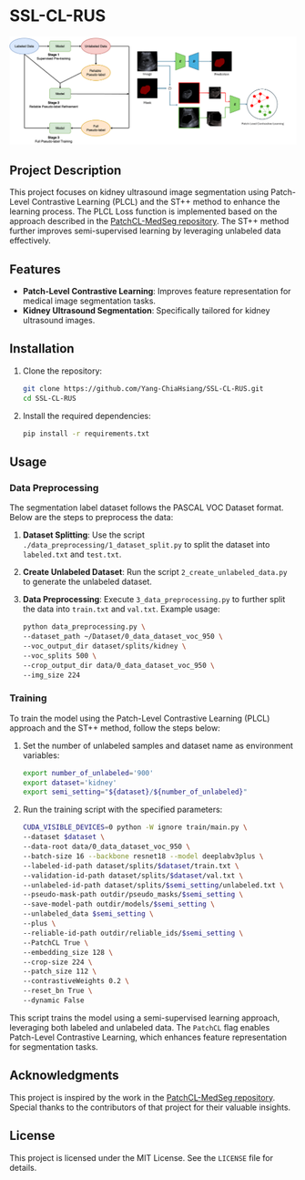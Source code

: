 # SSL-CL-RUS
![image](https://github.com/Yang-ChiaHsiang/SSL-CL-RUS/blob/main/SSL-CL-RUS%20Architecture.png)

## Project Description

This project focuses on kidney ultrasound image segmentation using Patch-Level Contrastive Learning (PLCL) and the ST++ method to enhance the learning process. The PLCL Loss function is implemented based on the approach described in the [PatchCL-MedSeg repository](https://github.com/hritam-98/PatchCL-MedSeg). The ST++ method further improves semi-supervised learning by leveraging unlabeled data effectively.

## Features

- **Patch-Level Contrastive Learning**: Improves feature representation for medical image segmentation tasks.
- **Kidney Ultrasound Segmentation**: Specifically tailored for kidney ultrasound images.

## Installation

1. Clone the repository:

   ```bash
   git clone https://github.com/Yang-ChiaHsiang/SSL-CL-RUS.git
   cd SSL-CL-RUS
   ```

2. Install the required dependencies:
   ```bash
   pip install -r requirements.txt
   ```

## Usage

### Data Preprocessing

The segmentation label dataset follows the PASCAL VOC Dataset format. Below are the steps to preprocess the data:

1. **Dataset Splitting**: Use the script `./data_preprocessing/1_dataset_split.py` to split the dataset into `labeled.txt` and `test.txt`.

2. **Create Unlabeled Dataset**: Run the script `2_create_unlabeled_data.py` to generate the unlabeled dataset.

3. **Data Preprocessing**: Execute `3_data_preprocessing.py` to further split the data into `train.txt` and `val.txt`. Example usage:

   ```bash
   python data_preprocessing.py \
   --dataset_path ~/Dataset/0_data_dataset_voc_950 \
   --voc_output_dir dataset/splits/kidney \
   --voc_splits 500 \
   --crop_output_dir data/0_data_dataset_voc_950 \
   --img_size 224
   ```

### Training

To train the model using the Patch-Level Contrastive Learning (PLCL) approach and the ST++ method, follow the steps below:

1. Set the number of unlabeled samples and dataset name as environment variables:

   ```bash
   export number_of_unlabeled='900'
   export dataset='kidney'
   export semi_setting="${dataset}/${number_of_unlabeled}"
   ```

2. Run the training script with the specified parameters:
   ```bash
   CUDA_VISIBLE_DEVICES=0 python -W ignore train/main.py \
   --dataset $dataset \
   --data-root data/0_data_dataset_voc_950 \
   --batch-size 16 --backbone resnet18 --model deeplabv3plus \
   --labeled-id-path dataset/splits/$dataset/train.txt \
   --validation-id-path dataset/splits/$dataset/val.txt \
   --unlabeled-id-path dataset/splits/$semi_setting/unlabeled.txt \
   --pseudo-mask-path outdir/pseudo_masks/$semi_setting \
   --save-model-path outdir/models/$semi_setting \
   --unlabeled_data $semi_setting \
   --plus \
   --reliable-id-path outdir/reliable_ids/$semi_setting \
   --PatchCL True \
   --embedding_size 128 \
   --crop-size 224 \
   --patch_size 112 \
   --contrastiveWeights 0.2 \
   --reset_bn True \
   --dynamic False
   ```

This script trains the model using a semi-supervised learning approach, leveraging both labeled and unlabeled data. The `PatchCL` flag enables Patch-Level Contrastive Learning, which enhances feature representation for segmentation tasks.

## Acknowledgments

This project is inspired by the work in the [PatchCL-MedSeg repository](https://github.com/hritam-98/PatchCL-MedSeg). Special thanks to the contributors of that project for their valuable insights.

## License

This project is licensed under the MIT License. See the `LICENSE` file for details.
